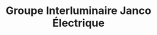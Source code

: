 ---
title: "Groupe Interluminaire Janco Électrique"
url: /drummondville/groupe-interluminaire-janco-electrique/
shop: Lampen
---